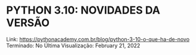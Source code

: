 # PYTHON 3.10: NOVIDADES DA VERSÃO

Link: https://pythonacademy.com.br/blog/python-3-10-o-que-ha-de-novo
Terminado: No
Última Visualização: February 21, 2022